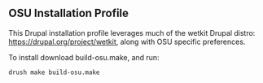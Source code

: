 OSU Installation Profile
------------------------

This Drupal installation profile leverages much of the wetkit Drupal distro: https://drupal.org/project/wetkit,
along with OSU specific preferences.

To install download build-osu.make, and run:

```
drush make build-osu.make
```